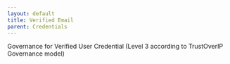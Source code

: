 ```yaml
---
layout: default
title: Verified Email
parent: Credentials
---
```


Governance for Verified User Credential (Level 3 according to TrustOverIP Governance model)
